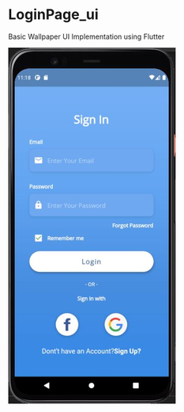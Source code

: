 # LoginPage_ui

Basic Wallpaper UI Implementation using Flutter

![Alt text](/p1.JPG?raw=true "Main Screen")
